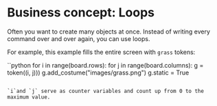 # Business concept: Loops

Often you want to create many objects at once. Instead of writing every command over and over again,
you can use loops.

For example, this example fills the entire screen with ``grass`` tokens:

``python
for i in range(board.rows):
    for j in range(board.columns):
        g = token((i, j)))
        g.add_costume("images/grass.png")
        g.static = True
```

`i`and `j` serve as counter variables and count up from 0 to the maximum value.